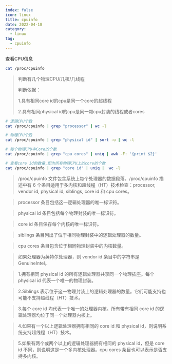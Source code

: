 ```yaml
---
index: false
icon: linux
title: cpuinfo
date: 2022-04-18
category:
  - linux
tag:
  - cpuinfo
---
```


查看CPU信息

```bash
cat /proc/cpuinfo
```

> 判断有几个物理CPU/几核/几线程
>
> 判断依据：
>
> 1.具有相同core id的cpu是同一个core的超线程
>
> 2.具有相同physical id的cpu是同一颗cpu封装的线程或者cores

```bash
# 逻辑CPU个数
cat /proc/cpuinfo | grep "processor" | wc -l

# 物理CPU个数
cat /proc/cpuinfo | grep "physical id" | sort -u | wc -l

# 每个物理CPU中Core的个数
cat /proc/cpuinfo | grep "cpu cores" | uniq | awk -F: '{print $2}'

# 查看core id的数量,即为所有物理CPU上的core的个数
cat /proc/cpuinfo | grep "core id" | uniq |  wc -l


```



> /proc/cpuinfo 文件包含系统上每个处理器的数据段落。/proc/cpuinfo 描述中有 6 个条目适用于多内核和超线程（HT）技术检查：processor, vendor id, physical id, siblings, core id 和 cpu cores。

> processor 条目包括这一逻辑处理器的唯一标识符。

> physical id 条目包括每个物理封装的唯一标识符。

> core id 条目保存每个内核的唯一标识符。

> siblings 条目列出了位于相同物理封装中的逻辑处理器的数量。

> cpu cores 条目包含位于相同物理封装中的内核数量。

> 如果处理器为英特尔处理器，则 vendor id 条目中的字符串是 GenuineIntel。



> 1.拥有相同 physical id 的所有逻辑处理器共享同一个物理插座。每个 physical id 代表一个唯一的物理封装。

> 2.Siblings 表示位于这一物理封装上的逻辑处理器的数量。它们可能支持也可能不支持超线程（HT）技术。

> 3.每个 core id 均代表一个唯一的处理器内核。所有带有相同 core id 的逻辑处理器均位于同一个处理器内核上。

> 4.如果有一个以上逻辑处理器拥有相同的 core id 和 physical id，则说明系统支持超线程（HT）技术。

> 5.如果有两个或两个以上的逻辑处理器拥有相同的 physical id，但是 core id 不同，则说明这是一个多内核处理器。cpu cores 条目也可以表示是否支持多内核。